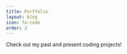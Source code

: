 ```yaml
---
title: Portfolio
layout: blog
icon: fa-code
order: 2
---
```


Check out my past and present coding projects!